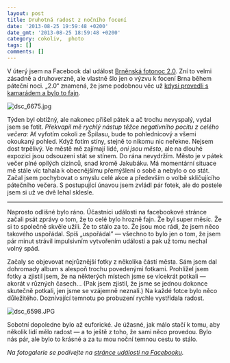 ```yaml
---
layout: post
title: Druhotná radost z nočního focení
date: '2013-08-25 19:59:48 +0200'
date_gmt: '2013-08-25 18:59:48 +0200'
category: cokoliv,  photo
tags: []
comments: []
---
```

<p>V úterý jsem na Facebook dal událost <a href="https://www.facebook.com/events/1383567628538754/">Brněnská fotonoc 2.0</a>. Zní to velmi zásadně a druhoverzně, ale vlastně šlo jen o výzvu k focení Brna během páteční noci. „2.0“ znamená, že jsme podobnou věc už <a href="http://www.flickr.com/photos/jan-martinek/sets/72157623971348259/with/4622421598/">kdysi provedli s kamarádem a bylo to fajn</a>.</p>
<p><img src='%base_url%/assets/wp-uploads/2013/08/dsc_6675.jpg' alt='dsc_6675.jpg' /></p>
<p>Týden byl obtížný, ale nakonec přišel pátek a ač trochu nevyspalý, vydal jsem se fotit. <em>Překvapil mě rychlý nástup těžce negativního pocitu z celého večera:</em> Ať vyfotím cokoli ze Špilasu, bude to pohlednicový a všemi okoukaný pohled. Když fotím stíny, stejně to nikomu nic neřekne. Nejsem dost trpělivý. Ve městě mě zajímají lidé, <em>oni jsou město</em>, ale na dlouhé expozici jsou odsouzeni stát se stínem. Do rána nevydržím. Město je v pátek večer plné opilých cizinců, snad kromě Jakubáku. Má momentární situace mě stále víc tahala k obecnějšímu přemýšlení o sobě a nebylo o co stát. Začal jsem pochybovat o smyslu celé akce a především o volbě skličujícího pátečního večera. S postupující únavou jsem zvládl pár fotek, ale do postele jsem si už ve dvě lehal sklesle.</p>
<hr>
<p>Naprosto odlišné bylo ráno. Účastníci události na facebookové stránce začali psát zprávy o tom, že to celé bylo hrozně fajn. Že byl super měsíc. Že si to společně skvěle užili. Že to stálo za to. Že jsou moc rádi, že jsem něco takového uspořádal. Spíš „uspořádal” — všechno to bylo jen o tom, že jsem pár minut strávil impulsivním vytvořením události a pak už tomu nechal volný spád.</p>
<p>Začaly se objevovat nejrůznější fotky z několika částí města. Sám jsem dal dohromady album s alespoň trochu povedenými fotkami. Prohlížel jsem fotky a zjistil jsem, že na některých místech jsme se vícekrát potkali — akorát v různých časech… (Pak jsem zjistil, že jsme se jednou dokonce skutečně potkali, jen jsme se vzájemně neznali.) Na každé fotce bylo něco důležitého. Doznívající temnotu po probuzení rychle vystřídala radost.</p>
<p><img src='%base_url%/assets/wp-uploads/2013/08/dsc_6598.JPG' alt='dsc_6598.JPG' /></p>
<p>Sobotní dopoledne bylo až euforické. Je úžasné, jak málo stačí k tomu, aby několik lidí mělo radost — a to ještě z toho, že sami něco provedou. Bylo nás pár, ale bylo to krásné a za tu mou noční temnou cestu to stálo.</p>
<p><em>Na fotogalerie se podívejte na <a href="https://www.facebook.com/events/1383567628538754/">stránce události na Facebooku</a>.</em></p>
